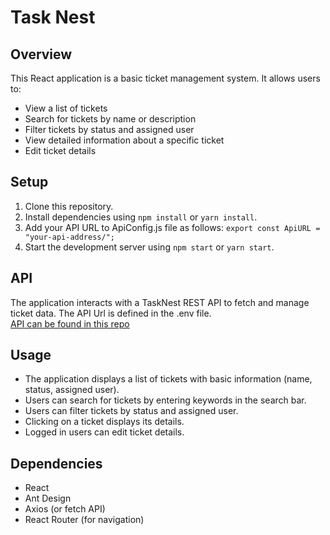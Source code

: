 # Task Nest
## Overview
This React application is a basic ticket management system. It allows users to:
- View a list of tickets
- Search for tickets by name or description
- Filter tickets by status and assigned user
- View detailed information about a specific ticket
- Edit ticket details

## Setup
1. Clone this repository.
2. Install dependencies using `npm install` or `yarn install`.
3. Add your API URL to ApiConfig.js file as follows:
    `export const ApiURL = "your-api-address/";`
4. Start the development server using `npm start` or `yarn start`.

## API
The application interacts with a TaskNest REST API to fetch and manage ticket data. The API Url is defined in the .env file.  
[API can be found in this repo](https://github.com/m-poznanski/TaskNestApi)

## Usage
- The application displays a list of tickets with basic information (name, status, assigned user).
- Users can search for tickets by entering keywords in the search bar.
- Users can filter tickets by status and assigned user.
- Clicking on a ticket displays its details.
- Logged in users can edit ticket details.

## Dependencies
- React
- Ant Design
- Axios (or fetch API)
- React Router (for navigation)

